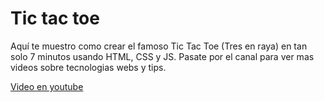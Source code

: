 # Tic tac toe

Aquí te muestro como crear el famoso Tic Tac Toe (Tres en raya) en tan solo 7 minutos usando HTML, CSS y JS.
Pasate por el canal para ver mas videos sobre tecnologias webs y tips.

[Video en youtube](https://youtu.be/47bnR8A_j2c)
